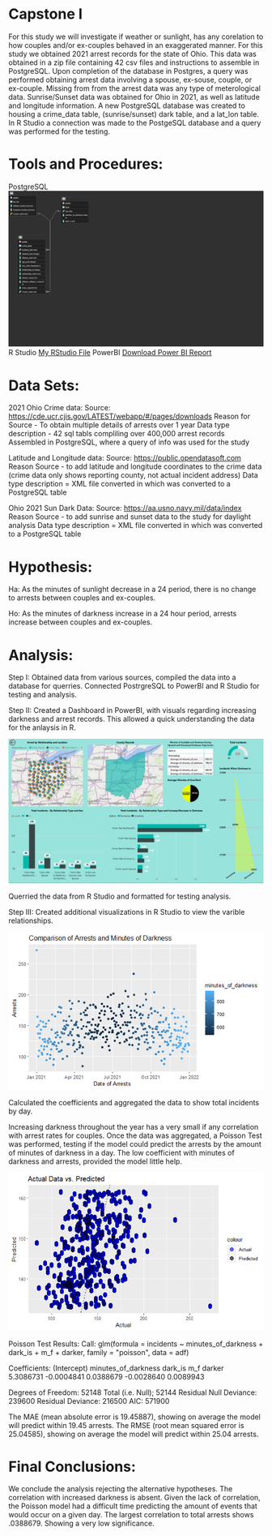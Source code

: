 # Capstone I
For this study we will investigate if weather or sunlight, has any corelation to how couples and/or ex-couples behaved in an exaggerated manner.
For this study we obtained 2021 arrest records for the state of Ohio. This data was obtained in a zip file containing 42 csv files and 
instructions to assemble in PostgreSQL. Upon completion of the database in Postgres, a query was performed obtaining arrest 
data involving a spouse, ex-souse, couple, or ex-couple. Missing from from the arrest data was any type of meterological data. 
Sunrise/Sunset data was obtained for Ohio in 2021, as well as latitude and longitude information. A new PostgreSQL database was created to housing a crime_data table, (sunrise/sunset) dark table, and a lat_lon table.
In R Studio a connection was made to the PostgeSQL database and a query was performed for the testing.



# Tools and Procedures:
PostgreSQL  ![ALT Text](Documentation/crime_data_ERD.pgerd.png)
R Studio [My RStudio File](Dark_Arrest_Couple_Study_11.3.2023.Rmd)
PowerBI [Download Power BI Report](capstone_dashboard.pbix)


# Data Sets:
2021 Ohio Crime data:
    Source: https://cde.ucr.cjis.gov/LATEST/webapp/#/pages/downloads
    Reason for Source - To obtain multiple details of arrests over 1 year
    Data type description - 42 sql tabls compliling over 400,000 arrest records 
    Assembled in PostgreSQL, where a query of info was used for the study

Latitude and Longitude data: 
    Source: https://public.opendatasoft.com
    Reason Source - to add latitude and longitude coordinates to the crime data 
    (crime data only shows reporting county, not actual incident address)
    Data type description = XML file converted in which was converted to a PostgreSQL table

Ohio 2021 Sun Dark Data: 
    Source: https://aa.usno.navy.mil/data/index
    Reason Source - to add sunrise and sunset data to the study for daylight analysis
    Data type description = XML file converted in which was converted to a PostgreSQL table
    


# Hypothesis:
Ha: As the minutes of sunlight decrease in a 24 period, there is no change to arrests between 
couples and ex-couples.

Ho: As the minutes of darkness increase in a 24 hour period, arrests increase between couples 
and ex-couples.


# Analysis:
Step I: 
Obtained data from various sources, compiled the data into a database for querries. Connected 
PostrgreSQL to PowerBI and R Studio for testing and analysis.

Step II: 
Created a Dashboard in PowerBI, with visuals regarding increasing darkness and arrest records. 
This allowed a quick understanding the data for the anlaysis in R.   

![My Image](Documentation/BI_Dashboard.PNG)

Querried the data from R Studio and formatted for testing analysis. 

Step III: 
Created additional visualizations in R Studio to view the varible relationships.

![My Chart](Documentation/R_Arrest_min_of_dark) 

Calculated the coefficients and aggregated the data to show total incidents by day. 

Increasing darkness throughout the year has a very small if any correlation with arrest rates for couples.
Once the data was aggregated, a Poisson Test was performed, testing if the model could predict the arrests by the amount of minutes of darkness in a day. The low coefficient with minutes of darkness and arrests, provided the model little help. 

![My Chart](Documentation/000010.png)




Poisson Test Results:
Call:  glm(formula = incidents ~ minutes_of_darkness + dark_is + m_f + 
    darker, family = "poisson", data = adf)

Coefficients:
        (Intercept)  minutes_of_darkness              dark_is                  m_f               darker  
          5.3086731           -0.0004841            0.0388679           -0.0028640            0.0089943  

Degrees of Freedom: 52148 Total (i.e. Null);  52144 Residual
Null Deviance:	    239600 
Residual Deviance: 216500 	AIC: 571900


The MAE (mean absolute error is 19.45887), showing on average the model will predict within 19.45 arrests. 
The RMSE (root mean squared error is 25.04585), showing on average the model will predict within 25.04 arrests.



# Final Conclusions:

We conclude the analysis rejecting the alternative hypotheses. The correlation with increased darkness is absent. Given the lack of correlation, the Poisson model had a difficult time predicting the amount of events that would occur on a given day.
The largest correlation to total arrests shows .0388679. Showing a very low significance.
